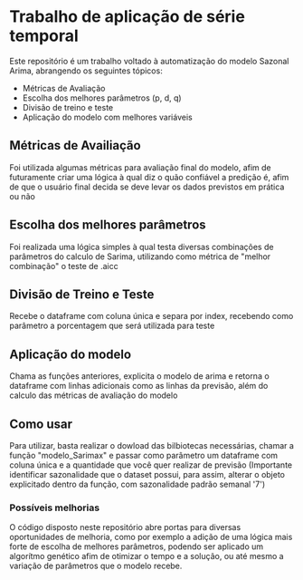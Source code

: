 # Trabalho de aplicação de série temporal

Este repositório é um trabalho voltado à automatização do modelo Sazonal Arima, abrangendo os seguintes tópicos:

- Métricas de Avaliação
- Escolha dos melhores parâmetros (p, d, q)
- Divisão de treino e teste
- Aplicação do modelo com melhores variáveis

## Métricas de Availiação

Foi utilizada algumas métricas para avaliação final do modelo, afim de futuramente criar uma lógica à qual diz o quão confiável a predição é, afim de que o usuário final decida se deve levar os dados previstos em prática ou não

## Escolha dos melhores parâmetros

Foi realizada uma lógica simples à qual testa diversas combinações de parâmetros do calculo de Sarima, utilizando como métrica de "melhor combinação" o teste de .aicc

## Divisão de Treino e Teste

Recebe o dataframe com coluna única e separa por index, recebendo como parâmetro a porcentagem que será utilizada para teste

## Aplicação do modelo

Chama as funções anteriores, explicita o modelo de arima e retorna o dataframe com linhas adicionais como as linhas da previsão, além do calculo das métricas de avaliação do modelo

## Como usar

Para utilizar, basta realizar o dowload das bilbiotecas necessárias, chamar a função "modelo_Sarimax" e passar como parâmetro um dataframe com coluna única e a quantidade que você quer realizar de previsão (Importante identificar sazonalidade que o dataset possui, para assim, alterar o objeto explicitado dentro da função, com sazonalidade padrão semanal '7')

### Possíveis melhorias

O código disposto neste repositório abre portas para diversas oportunidades de melhoria, como por exemplo a adição de uma lógica mais forte de escolha de melhores parâmetros, podendo ser aplicado um algorítmo genético afim de otimizar o tempo e a solução, ou até mesmo a variação de parâmetros que o modelo recebe.
